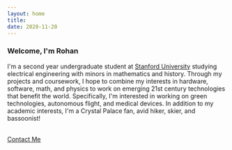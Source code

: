 ```yaml
---
layout: home
title: 
date: 2020-11-20 
---
```

### Welcome, I'm Rohan 
I'm a second year undergraduate student at <a href="https://www.stanford.edu/" class="highlighted" target= "_blank">Stanford University</a> studying electrical engineering with minors in mathematics and history. Through my projects and coursework, I hope to combine my interests in hardware, software, math, and physics to work on emerging 21st century technologies that benefit the world. Specifically, I'm interested in working on green technologies, autonomous flight, and medical devices. In addition to my academic interests, I'm a Crystal Palace fan, avid hiker, skier, and bassoonist! 

<!-- <a href="/about.html" class="highlighted">Continue Reading</a> -->
<br>
<a href="/contact.html" class="highlighted">Contact Me</a>


